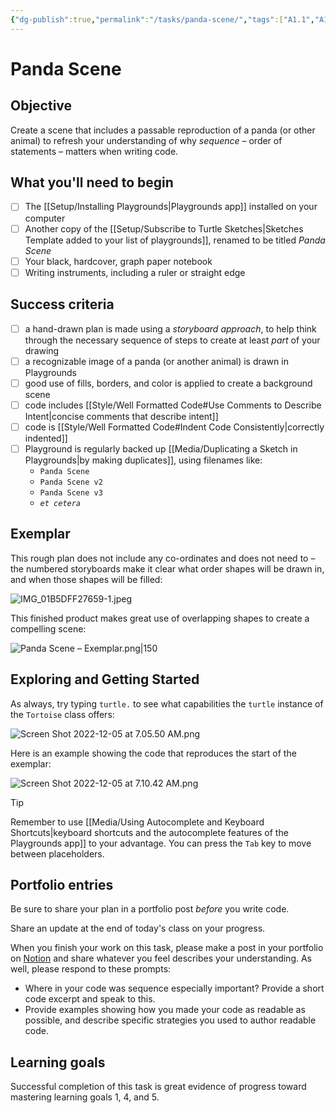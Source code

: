 ```yaml
---
{"dg-publish":true,"permalink":"/tasks/panda-scene/","tags":["A1.1","A1.2","C1.1","C1.2","C1.4","C2.1","C2.2","C2.4","C2.6","C2.7"],"dgHomeLink":true,"dgShowToc":true}
---
```


# Panda Scene
## Objective
Create a scene that includes a passable reproduction of a panda (or other animal) to refresh your understanding of why *sequence* – order of statements – matters when writing code.
## What you'll need to begin
- [ ] The [[Setup/Installing Playgrounds\|Playgrounds app]] installed on your computer
- [ ] Another copy of the [[Setup/Subscribe to Turtle Sketches\|Sketches Template added to your list of playgrounds]], renamed to be titled *Panda Scene*
- [ ] Your black, hardcover, graph paper notebook
- [ ] Writing instruments, including a ruler or straight edge

## Success criteria
- [ ] a hand-drawn plan is made using a *storyboard approach*, to help think through the necessary sequence of steps to create at least *part* of your drawing
- [ ] a recognizable image of a panda (or another animal) is drawn in Playgrounds
- [ ] good use of fills, borders, and color is applied to create a background scene
- [ ] code includes [[Style/Well Formatted Code#Use Comments to Describe Intent\|concise comments that describe intent]]
- [ ] code is [[Style/Well Formatted Code#Indent Code Consistently\|correctly indented]]
- [ ] Playground is regularly backed up [[Media/Duplicating a Sketch in Playgrounds\|by making duplicates]], using filenames like:
	- `Panda Scene`
	- `Panda Scene v2`
	- `Panda Scene v3`
	- *`et cetera`*

## Exemplar

This rough plan does not include any co-ordinates and does not need to – the numbered storyboards make it clear what order shapes will be drawn in, and when those shapes will be filled:

![IMG_01B5DFF27659-1.jpeg](/img/user/Media/IMG_01B5DFF27659-1.jpeg)

This finished product makes great use of overlapping shapes to create a compelling scene:

![Panda Scene – Exemplar.png|150](/img/user/Media/Panda%20Scene%20%E2%80%93%20Exemplar.png)

## Exploring and Getting Started

As always, try typing `turtle.` to see what capabilities the `turtle` instance of the `Tortoise` class offers:

![Screen Shot 2022-12-05 at 7.05.50 AM.png](/img/user/Media/Screen%20Shot%202022-12-05%20at%207.05.50%20AM.png)

Here is an example showing the code that reproduces the start of the exemplar:

![Screen Shot 2022-12-05 at 7.10.42 AM.png](/img/user/Media/Screen%20Shot%202022-12-05%20at%207.10.42%20AM.png)

> [!TIP]
> Remember to use [[Media/Using Autocomplete and Keyboard Shortcuts\|keyboard shortcuts and the autocomplete features of the Playgrounds app]] to your advantage. You can press the `Tab` key to move between placeholders.

## Portfolio entries

Be sure to share your plan in a portfolio post *before* you write code.

Share an update at the end of today's class on your progress.

When you finish your work on this task, please make a post in your portfolio on [Notion](https://notion.so) and share whatever you feel describes your understanding. As well, please respond to these prompts:

- Where in your code was sequence especially important? Provide a short code excerpt and speak to this.
- Provide examples showing how you made your code as readable as possible, and describe specific strategies you used to author readable code.

## Learning goals
Successful completion of this task is great evidence of progress toward mastering  learning goals 1, 4, and 5.